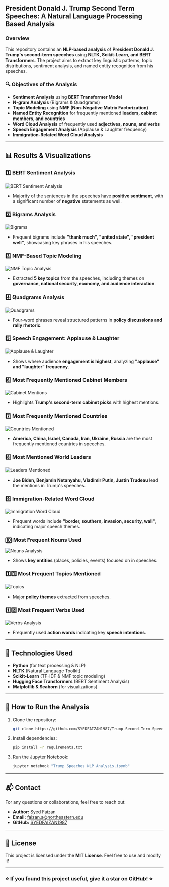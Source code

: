 ## President Donald J. Trump Second Term Speeches: A Natural Language Processing Based Analysis

### Overview
This repository contains an **NLP-based analysis** of **President Donald J. Trump's second-term speeches** using **NLTK, Scikit-Learn, and BERT Transformers**. The project aims to extract key linguistic patterns, topic distributions, sentiment analysis, and named entity recognition from his speeches.

### 🔍 Objectives of the Analysis
- **Sentiment Analysis** using **BERT Transformer Model**
- **N-gram Analysis** (Bigrams & Quadgrams)
- **Topic Modeling** using **NMF (Non-Negative Matrix Factorization)**
- **Named Entity Recognition** for frequently mentioned **leaders, cabinet members, and countries**
- **Word Cloud Analysis** of frequently used **adjectives, nouns, and verbs**
- **Speech Engagement Analysis** (Applause & Laughter frequency)
- **Immigration-Related Word Cloud Analysis**

---

## 📊 Results & Visualizations

### 1️⃣ BERT Sentiment Analysis
![BERT Sentiment Analysis](https://github.com/SYEDFAIZAN1987/Trump-Second-Term-Speeches-NLP-Analysis/blob/main/BERTpic.png)

- Majority of the sentences in the speeches have **positive sentiment**, with a significant number of **negative** statements as well.

### 2️⃣ Bigrams Analysis
![Bigrams](https://github.com/SYEDFAIZAN1987/Trump-Second-Term-Speeches-NLP-Analysis/blob/main/Bigrams.png)

- Frequent bigrams include **"thank much", "united state", "president well"**, showcasing key phrases in his speeches.

### 3️⃣ NMF-Based Topic Modeling
![NMF Topic Analysis](https://github.com/SYEDFAIZAN1987/Trump-Second-Term-Speeches-NLP-Analysis/blob/main/NMF.png)

- Extracted **5 key topics** from the speeches, including themes on **governance, national security, economy, and audience interaction**.

### 4️⃣ Quadgrams Analysis
![Quadgrams](https://github.com/SYEDFAIZAN1987/Trump-Second-Term-Speeches-NLP-Analysis/blob/main/Quadgrams.png)

- Four-word phrases reveal structured patterns in **policy discussions and rally rhetoric**.

### 5️⃣ Speech Engagement: Applause & Laughter
![Applause & Laughter](https://github.com/SYEDFAIZAN1987/Trump-Second-Term-Speeches-NLP-Analysis/blob/main/applause.png)

- Shows where audience **engagement is highest**, analyzing **"applause" and "laughter" frequency**.

### 6️⃣ Most Frequently Mentioned Cabinet Members
![Cabinet Mentions](https://github.com/SYEDFAIZAN1987/Trump-Second-Term-Speeches-NLP-Analysis/blob/main/cabinet.png)

- Highlights **Trump's second-term cabinet picks** with highest mentions.

### 7️⃣ Most Frequently Mentioned Countries
![Countries Mentioned](https://github.com/SYEDFAIZAN1987/Trump-Second-Term-Speeches-NLP-Analysis/blob/main/countries.png)

- **America, China, Israel, Canada, Iran, Ukraine, Russia** are the most frequently mentioned countries in speeches.

### 8️⃣ Most Mentioned World Leaders
![Leaders Mentioned](https://github.com/SYEDFAIZAN1987/Trump-Second-Term-Speeches-NLP-Analysis/blob/main/leaders.png)

- **Joe Biden, Benjamin Netanyahu, Vladimir Putin, Justin Trudeau** lead the mentions in Trump's speeches.

### 9️⃣ Immigration-Related Word Cloud
![Immigration Word Cloud](https://github.com/SYEDFAIZAN1987/Trump-Second-Term-Speeches-NLP-Analysis/blob/main/immigrationrefined.png)

- Frequent words include **"border, southern, invasion, security, wall"**, indicating major speech themes.

### 🔟 Most Frequent Nouns Used
![Nouns Analysis](https://github.com/SYEDFAIZAN1987/Trump-Second-Term-Speeches-NLP-Analysis/blob/main/nouns.png)

- Shows **key entities** (places, policies, events) focused on in speeches.

### 1️⃣1️⃣ Most Frequent Topics Mentioned
![Topics](https://github.com/SYEDFAIZAN1987/Trump-Second-Term-Speeches-NLP-Analysis/blob/main/topics.png)

- Major **policy themes** extracted from speeches.

### 1️⃣2️⃣ Most Frequent Verbs Used
![Verbs Analysis](https://github.com/SYEDFAIZAN1987/Trump-Second-Term-Speeches-NLP-Analysis/blob/main/verbs.png)

- Frequently used **action words** indicating key **speech intentions**.

---

## 🔧 Technologies Used
- **Python** (for text processing & NLP)
- **NLTK** (Natural Language Toolkit)
- **Scikit-Learn** (TF-IDF & NMF topic modeling)
- **Hugging Face Transformers** (BERT Sentiment Analysis)
- **Matplotlib & Seaborn** (for visualizations)

---

## 📌 How to Run the Analysis
1. Clone the repository:
   ```bash
   git clone https://github.com/SYEDFAIZAN1987/Trump-Second-Term-Speeches-NLP-Analysis.git
   ```
2. Install dependencies:
   ```bash
   pip install -r requirements.txt
   ```
3. Run the Jupyter Notebook:
   ```bash
   jupyter notebook "Trump Speeches NLP Analysis.ipynb"
   ```

---

## 📬 Contact
For any questions or collaborations, feel free to reach out:
- **Author:** Syed Faizan
- **Email:** faizan.s@northeastern.edu
- **GitHub:** [SYEDFAIZAN1987](https://github.com/SYEDFAIZAN1987)

---

## 📜 License
This project is licensed under the **MIT License**. Feel free to use and modify it!

---

### ⭐ If you found this project useful, give it a star on GitHub! ⭐

